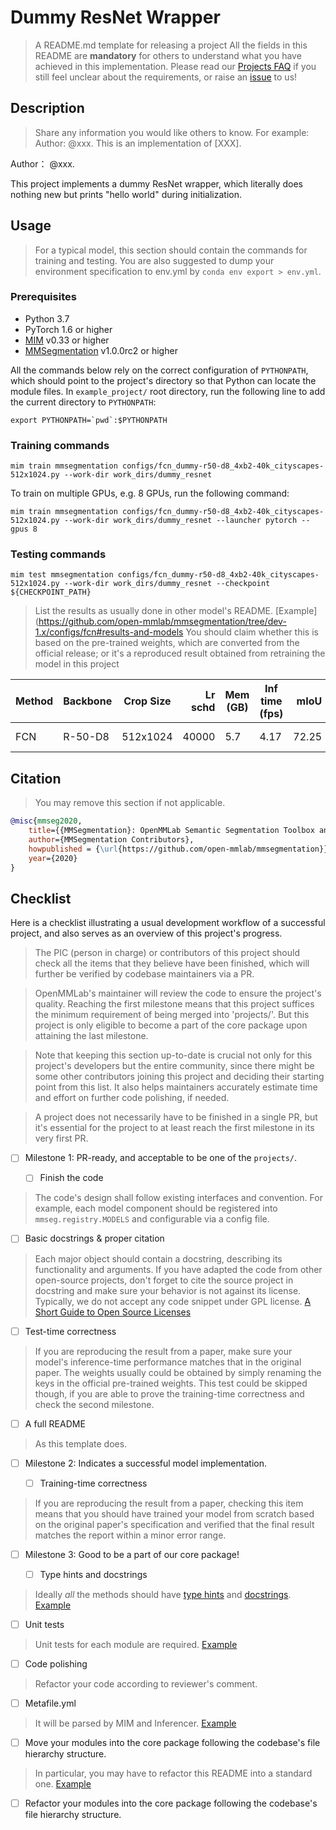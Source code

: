 # Dummy ResNet Wrapper

> A README.md template for releasing a project
> All the fields in this README are **mandatory** for others to understand what you have achieved in this implementation.
> Please read our [Projects FAQ](../faq.md) if you still feel unclear about the requirements, or raise an [issue](https://github.com/open-mmlab/mmsegmentation/issues) to us!

## Description

> Share any information you would like others to know. For example:
> Author: @xxx.
> This is an implementation of \[XXX\].

Author： @xxx.

This project implements a dummy ResNet wrapper, which literally does nothing new but prints "hello world" during initialization.

## Usage

> For a typical model, this section should contain the commands for training and testing.
> You are also suggested to dump your environment specification to env.yml by `conda env export > env.yml`.

### Prerequisites

- Python 3.7
- PyTorch 1.6 or higher
- [MIM](https://github.com/open-mmlab/mim) v0.33 or higher
- [MMSegmentation](https://github.com/open-mmlab/mmsegmentation) v1.0.0rc2 or higher

All the commands below rely on the correct configuration of `PYTHONPATH`, which should point to the project's directory so that Python can locate the module files. In `example_project/` root directory, run the following line to add the current directory to `PYTHONPATH`:

```shell
export PYTHONPATH=`pwd`:$PYTHONPATH
```

### Training commands

```shell
mim train mmsegmentation configs/fcn_dummy-r50-d8_4xb2-40k_cityscapes-512x1024.py --work-dir work_dirs/dummy_resnet
```

To train on multiple GPUs, e.g. 8 GPUs, run the following command:

```shell
mim train mmsegmentation configs/fcn_dummy-r50-d8_4xb2-40k_cityscapes-512x1024.py --work-dir work_dirs/dummy_resnet --launcher pytorch --gpus 8
```

### Testing commands

```shell
mim test mmsegmentation configs/fcn_dummy-r50-d8_4xb2-40k_cityscapes-512x1024.py --work-dir work_dirs/dummy_resnet --checkpoint ${CHECKPOINT_PATH}
```

> List the results as usually done in other model's README. \[Example\](https://github.com/open-mmlab/mmsegmentation/tree/dev-1.x/configs/fcn#results-and-models
> You should claim whether this is based on the pre-trained weights, which are converted from the official release; or it's a reproduced result obtained from retraining the model in this project

| Method | Backbone | Crop Size | Lr schd | Mem (GB) | Inf time (fps) |  mIoU | mIoU(ms+flip) | config                                                             | download                                                                                                                                                                                                                                                                                                                           |
| ------ | -------- | --------- | ------: | -------- | -------------- | ----: | ------------: | ------------------------------------------------------------------ | ---------------------------------------------------------------------------------------------------------------------------------------------------------------------------------------------------------------------------------------------------------------------------------------------------------------------------------- |
| FCN    | R-50-D8  | 512x1024  |   40000 | 5.7      | 4.17           | 72.25 |         73.36 | [config](configs/fcn_dummy-r50-d8_4xb2-40k_cityscapes-512x1024.py) | [model](https://download.openmmlab.com/mmsegmentation/v0.5/fcn/fcn_r50-d8_512x1024_40k_cityscapes/fcn_r50-d8_512x1024_40k_cityscapes_20200604_192608-efe53f0d.pth) \| [log](https://download.openmmlab.com/mmsegmentation/v0.5/fcn/fcn_r50-d8_512x1024_40k_cityscapes/fcn_r50-d8_512x1024_40k_cityscapes_20200604_192608.log.json) |

## Citation

> You may remove this section if not applicable.

```bibtex
@misc{mmseg2020,
    title={{MMSegmentation}: OpenMMLab Semantic Segmentation Toolbox and Benchmark},
    author={MMSegmentation Contributors},
    howpublished = {\url{https://github.com/open-mmlab/mmsegmentation}},
    year={2020}
}
```

## Checklist

Here is a checklist illustrating a usual development workflow of a successful project, and also serves as an overview of this project's progress.

> The PIC (person in charge) or contributors of this project should check all the items that they believe have been finished, which will further be verified by codebase maintainers via a PR.

> OpenMMLab's maintainer will review the code to ensure the project's quality. Reaching the first milestone means that this project suffices the minimum requirement of being merged into 'projects/'. But this project is only eligible to become a part of the core package upon attaining the last milestone.

> Note that keeping this section up-to-date is crucial not only for this project's developers but the entire community, since there might be some other contributors joining this project and deciding their starting point from this list. It also helps maintainers accurately estimate time and effort on further code polishing, if needed.

> A project does not necessarily have to be finished in a single PR, but it's essential for the project to at least reach the first milestone in its very first PR.

- [ ] Milestone 1: PR-ready, and acceptable to be one of the `projects/`.

  - [ ] Finish the code

> The code's design shall follow existing interfaces and convention. For example, each model component should be registered into `mmseg.registry.MODELS` and configurable via a config file.

- [ ] Basic docstrings & proper citation

> Each major object should contain a docstring, describing its functionality and arguments. If you have adapted the code from other open-source projects, don't forget to cite the source project in docstring and make sure your behavior is not against its license. Typically, we do not accept any code snippet under GPL license. [A Short Guide to Open Source Licenses](https://medium.com/nationwide-technology/a-short-guide-to-open-source-licenses-cf5b1c329edd)

- [ ] Test-time correctness

> If you are reproducing the result from a paper, make sure your model's inference-time performance matches that in the original paper. The weights usually could be obtained by simply renaming the keys in the official pre-trained weights. This test could be skipped though, if you are able to prove the training-time correctness and check the second milestone.

- [ ] A full README

> As this template does.

- [ ] Milestone 2: Indicates a successful model implementation.

  - [ ] Training-time correctness

> If you are reproducing the result from a paper, checking this item means that you should have trained your model from scratch based on the original paper's specification and verified that the final result matches the report within a minor error range.

- [ ] Milestone 3: Good to be a part of our core package!

  - [ ] Type hints and docstrings

> Ideally *all* the methods should have [type hints](https://www.pythontutorial.net/python-basics/python-type-hints/) and [docstrings](https://google.github.io/styleguide/pyguide.html#381-docstrings). [Example](https://github.com/open-mmlab/mmsegmentation/blob/dev-1.x/mmseg/utils/io.py#L9)

- [ ] Unit tests

> Unit tests for each module are required. [Example](https://github.com/open-mmlab/mmsegmentation/blob/dev-1.x/tests/test_utils/test_io.py#L14)

- [ ] Code polishing

> Refactor your code according to reviewer's comment.

- [ ] Metafile.yml

> It will be parsed by MIM and Inferencer. [Example](https://github.com/open-mmlab/mmsegmentation/blob/dev-1.x/configs/fcn/fcn.yml)

- [ ] Move your modules into the core package following the codebase's file hierarchy structure.

> In particular, you may have to refactor this README into a standard one. [Example](https://github.com/open-mmlab/mmsegmentation/blob/dev-1.x/configs/fcn/README.md)

- [ ] Refactor your modules into the core package following the codebase's file hierarchy structure.
